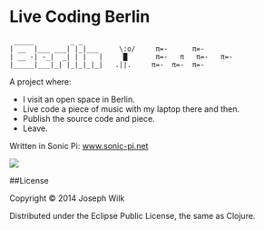 # Live Coding Berlin

```
 _____         _ _ 
| __  |___ ___| |_|___     \:o/     π=-      π=-
| __ -| -_|  _| | |   |     █       π=-   π   π=-   π=-
|_____|___|_| |_|_|_|_|   .||.     π=-  π=-  π=-
```

A project where: 
* I visit an open space in Berlin.
* Live code a piece of music with my laptop there and then.
* Publish the source code and piece.
* Leave.

Written in Sonic Pi: www.sonic-pi.net

![](http://nadine-rossa.de/made-in-berlin-badge.png)

##License

Copyright © 2014 Joseph Wilk

Distributed under the Eclipse Public License, the same as Clojure.
